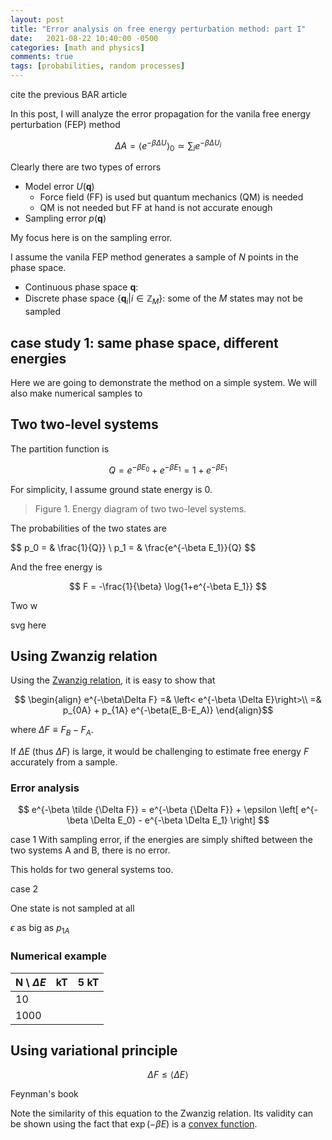 ```yaml
---
layout: post
title: "Error analysis on free energy perturbation method: part I"
date:   2021-08-22 10:40:00 -0500
categories: [math and physics]
comments: true
tags: [probabilities, random processes]
---
```


cite the previous BAR article



In this post, I will analyze the error propagation for the vanila free energy perturbation (FEP) method

$$ \Delta A=\left<e^{-\beta\Delta U} \right>_0 \simeq \sum_i e^{-\beta \Delta U_i}$$

Clearly there are two types of errors

- Model error $U(\mathbf q)$
  - Force field (FF) is used but quantum mechanics (QM) is needed
  - QM is not needed but FF at hand is not accurate enough 
- Sampling error $p(\mathbf q)$

My focus here is on the sampling error.

I assume the vanila FEP method generates a sample of $N$ points in the phase space. 

- Continuous phase space $\mathbf q$: 
- Discrete phase space $\{\mathbf q_i|i\in\mathbb {Z}_M\}$: some of the $M$ states may not be sampled

## case study 1: same phase space, different energies



Here we are going to demonstrate the method on a simple system.
We will also make numerical samples to


## Two two-level systems



The partition function is

$$
Q = e^{-\beta E_0} + e^{-\beta E_1} = 1 + e^{-\beta E_1}
$$

For simplicity, I assume ground state energy is 0.


> Figure 1. Energy diagram of two two-level systems.


The probabilities of the two states are


$$
p_0 = & \frac{1}{Q}} \\
p_1 = & \frac{e^{-\beta E_1}}{Q}
$$

And the free energy is

$$
F = -\frac{1}{\beta} \log{1+e^{-\beta E_1}}
$$

Two w

svg here



## Using Zwanzig relation

Using the [Zwanzig relation](http://www.alchemistry.org/wiki/Exponential_Averaging),
it is easy to show that

$$ \begin{align}
e^{-\beta\Delta F} =& \left< e^{-\beta \Delta E}\right>\\
            =& p_{0A} + p_{1A} e^{-\beta(E_B-E_A)}
\end{align}$$

where $\Delta F \equiv F_B - F_A$.

If $\Delta E$ (thus $\Delta F$) is large, it would be challenging to estimate
free energy $F$ accurately from a sample.


### Error analysis

$$
e^{-\beta \tilde {\Delta F}} = e^{-\beta {\Delta F}} + \epsilon \left[
    e^{-\beta \Delta E_0} - e^{-\beta \Delta E_1}
\right]
$$

case 1
With sampling error, if the energies are simply shifted between the two systems A and B,
there is no error.

This holds for two general systems too.

case 2

One state is not sampled at all

$\epsilon$ as big as $p_{1A}$


### Numerical example

N \ $\Delta E$ | kT | 5 kT
---|---|---
10 | |
1000 | |



## Using variational principle


$$
\Delta F \le \left< \Delta E \right>
$$

Feynman's book

Note the similarity of this equation to the Zwanzig relation.
Its validity can be shown using the fact that $\exp(-\beta E)$ is a
[convex function](https://en.wikipedia.org/wiki/Convex_function).



